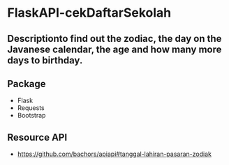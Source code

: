 # FlaskAPI-cekDaftarSekolah

## Descriptionto find out the zodiac, the day on the Javanese calendar, the age and how many more days to birthday.

## Package
- Flask
- Requests
- Bootstrap

## Resource API
- https://github.com/bachors/apiapi#tanggal-lahiran-pasaran-zodiak
